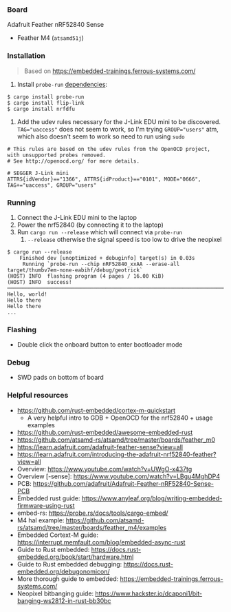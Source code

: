 ### Board

Adafruit Feather nRF52840 Sense

- Feather M4 (`atsamd51j`)

### Installation

> Based on https://embedded-trainings.ferrous-systems.com/

1. Install `probe-run` [dependencies](https://embedded-trainings.ferrous-systems.com/installation):

```
$ cargo install probe-run
$ cargo install flip-link
$ cargo install nrfdfu
```

1. Add the udev rules necessary for the J-Link EDU mini to be discovered. `TAG="uaccess"` does not seem to work, so I'm trying `GROUP="users"` atm, which also doesn't seem to work so need to run using `sudo`

```
# This rules are based on the udev rules from the OpenOCD project, with unsupported probes removed.
# See http://openocd.org/ for more details.

# SEGGER J-Link mini
ATTRS{idVendor}=="1366", ATTRS{idProduct}=="0101", MODE="0666", TAG+="uaccess", GROUP="users"
```

### Running

1. Connect the J-Link EDU mini to the laptop
2. Power the nrf52840 (by connecting it to the laptop)
3. Run `cargo run --release` which will connect via `probe-run`
   1. `--release` otherwise the signal speed is too low to drive the neopixel

```
$ cargo run --release
    Finished dev [unoptimized + debuginfo] target(s) in 0.03s
     Running `probe-run --chip nRF52840_xxAA --erase-all target/thumbv7em-none-eabihf/debug/geotrick`
(HOST) INFO  flashing program (4 pages / 16.00 KiB)
(HOST) INFO  success!
────────────────────────────────────────────────────────────────────────────────
Hello, world!
Hello there
Hello there
...
```

### Flashing

- Double click the onboard button to enter bootloader mode

### Debug

- SWD pads on bottom of board

### Helpful resources

- https://github.com/rust-embedded/cortex-m-quickstart
  - A very helpful intro to GDB + OpenOCD for the nrf52840 + usage examples
- https://github.com/rust-embedded/awesome-embedded-rust
- https://github.com/atsamd-rs/atsamd/tree/master/boards/feather_m0
- https://learn.adafruit.com/adafruit-feather-sense?view=all
- https://learn.adafruit.com/introducing-the-adafruit-nrf52840-feather?view=all
- Overview: https://www.youtube.com/watch?v=UWgO-x437tg
- Overview [-sense]: https://www.youtube.com/watch?v=LBgu4MghDP4
- PCB: https://github.com/adafruit/Adafruit-Feather-nRF52840-Sense-PCB
- Embedded rust guide: https://www.anyleaf.org/blog/writing-embedded-firmware-using-rust
- embed-rs: https://probe.rs/docs/tools/cargo-embed/
- M4 hal example: https://github.com/atsamd-rs/atsamd/tree/master/boards/feather_m4/examples
- Embedded Cortext-M guide: https://interrupt.memfault.com/blog/embedded-async-rust
- Guide to Rust embedded: https://docs.rust-embedded.org/book/start/hardware.html
- Guide to Rust embedded debugging: https://docs.rust-embedded.org/debugonomicon/
- More thorough guide to embedded: https://embedded-trainings.ferrous-systems.com/
- Neopixel bitbanging guide: https://www.hackster.io/dcaponi1/bit-banging-ws2812-in-rust-bb30bc
